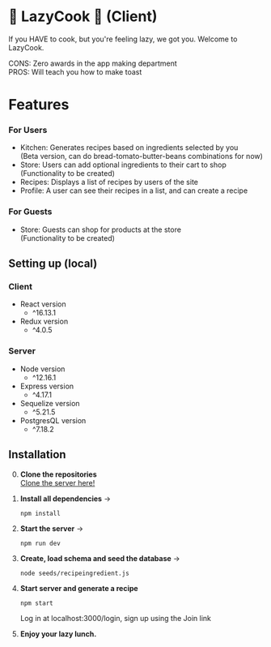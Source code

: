 # :fork_and_knife: LazyCook :fork_and_knife: (Client)

If you HAVE to cook, but you're feeling lazy, we got you.
Welcome to LazyCook.

CONS: Zero awards in the app making department <br>
PROS: Will teach you how to make toast

# Features

### For Users

- Kitchen: Generates recipes based on ingredients selected by you <br>(Beta version, can do bread-tomato-butter-beans combinations for now)
- Store: Users can add optional ingredients to their cart to shop <br>(Functionality to be created)
- Recipes: Displays a list of recipes by users of the site
- Profile: A user can see their recipes in a list, and can create a recipe

### For Guests

- Store: Guests can shop for products at the store <br>(Functionality to be created)

## Setting up (local)

### Client
- React version
  - ^16.13.1
- Redux version
  - ^4.0.5

### Server
- Node version
  - ^12.16.1
- Express version
  - ^4.17.1
- Sequelize version
  - ^5.21.5
- PostgresQL version
  - ^7.18.2

## Installation

0. **Clone the repositories** <br>
[Clone the server here!](https://github.com/messmonte/lazycook-server)
1. **Install all dependencies** ->


    ```
    npm install
    ```

2. **Start the server** ->


    ```
    npm run dev
    ```

3. **Create, load schema and seed the database** ->


    ```
    node seeds/recipeingredient.js
    ```

4. **Start server and generate a recipe**


    ```
    npm start
    ```
    Log in at localhost:3000/login, sign up using the Join link


5. **Enjoy your lazy lunch.**
